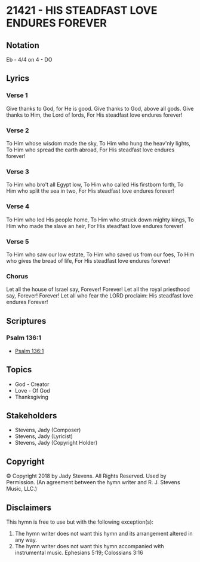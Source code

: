 # 21421 - HIS STEADFAST LOVE ENDURES FOREVER

## Notation

Eb - 4/4 on 4 - DO

## Lyrics

### Verse 1

Give thanks to God, for He is good. Give thanks to God, above all gods. Give thanks to Him, the Lord of lords, For His steadfast love endures forever!

### Verse 2

To Him whose wisdom made the sky, To Him who hung the heav'nly lights, To Him who spread the earth abroad, For His steadfast love endures forever!

### Verse 3

To Him who bro't all Egypt low, To Him who called His firstborn forth, To Him who split the sea in two, For His steadfast love endures forever!

### Verse 4

To Him who led His people home, To Him who struck down mighty kings, To Him who made the slave an heir, For His steadfast love endures forever!

### Verse 5

To Him who saw our low estate, To Him who saved us from our foes, To Him who gives the bread of life, For His steadfast love endures forever!

### Chorus

Let all the house of Israel say, Forever! Forever! Let all the royal priesthood say, Forever! Forever! Let all who fear the LORD proclaim: His steadfast love endures Forever!


## Scriptures

### Psalm 136:1

- [Psalm 136:1](https://www.biblegateway.com/passage/?search=Psalm%20136%3A1)


## Topics

- God - Creator
- Love - Of God
- Thanksgiving

## Stakeholders

- Stevens, Jady (Composer)
- Stevens, Jady (Lyricist)
- Stevens, Jady (Copyright Holder)

## Copyright

© Copyright 2018 by Jady Stevens. All Rights Reserved. Used by Permission.
(An agreement between the hymn writer and R. J. Stevens Music, LLC.)

## Disclaimers

This hymn is free to use but with the following exception(s):
1. The hymn writer does not want this hymn and its arrangement altered in any way.
2. The hymn writer does not want this hymn accompanied with instrumental music.
Ephesians 5:19; Colossians 3:16

